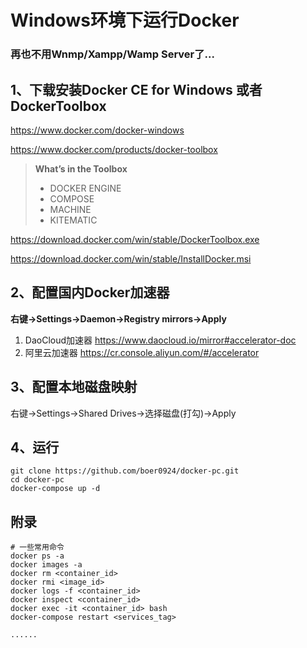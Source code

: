 # Windows环境下运行Docker

### 再也不用Wnmp/Xampp/Wamp Server了...

## 1、下载安装Docker CE for Windows 或者 DockerToolbox

https://www.docker.com/docker-windows

https://www.docker.com/products/docker-toolbox

> **What’s in the Toolbox**
>
> - DOCKER ENGINE
> - COMPOSE
> - MACHINE
> - KITEMATIC

https://download.docker.com/win/stable/DockerToolbox.exe

https://download.docker.com/win/stable/InstallDocker.msi

## 2、配置国内Docker加速器

**右键->Settings->Daemon->Registry mirrors->Apply**

1. DaoCloud加速器
https://www.daocloud.io/mirror#accelerator-doc
2. 阿里云加速器
https://cr.console.aliyun.com/#/accelerator

## 3、配置本地磁盘映射

右键->Settings->Shared Drives->选择磁盘(打勾)->Apply

## 4、运行

```
git clone https://github.com/boer0924/docker-pc.git
cd docker-pc
docker-compose up -d
```

## 附录

```
# 一些常用命令
docker ps -a
docker images -a
docker rm <container_id>
docker rmi <image_id>
docker logs -f <container_id>
docker inspect <container_id>
docker exec -it <container_id> bash
docker-compose restart <services_tag>

......

```
